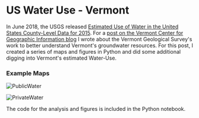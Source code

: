 # US Water Use - Vermont

In June 2018, the USGS released [Estimated Use of Water in the United States County-Level Data for 2015](https://www.sciencebase.gov/catalog/item/5af3311be4b0da30c1b245d8). For a [post on the Vermont Center for Geographic Information blog](https://medium.com/vcgi/mapping-vermonts-water-use-f0d4beb23679) I wrote about the Vermont Geological Survey's work to better understand Vermont's groundwater resources. For this post, I created a series of maps and figures in Python and did some additional digging into Vermont's estimated Water-Use.

### Example Maps
![PublicWater](../master/US_VT_PublicWaterUse.png)

![PrivateWater](../master/US_VT_PrivateWaterUse.png)

The code for the analysis and figures is included in the Python notebook.
